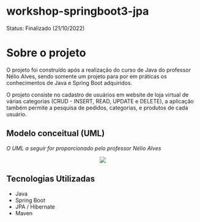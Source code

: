 # workshop-springboot3-jpa
Status: Finalizado (21/10/2022)

# Sobre o projeto
O projeto foi construído após a realização do curso de Java do professor Nélio Alves, sendo somente um projeto para por em práticas os conhecimentos de Java e Spring Boot adquiridos.

O projeto consiste no cadastro de usuários em website de loja virtual de várias categorias (CRUD - INSERT, READ, UPDATE e DELETE), a aplicação também permite a pesquisa de pedidos, categorias, e produtos de cada usuário. 

## Modelo conceitual (UML)
_O UML a seguir for proporcionado pelo professor Nélio Alves_

<div align="center">
  <img src="https://user-images.githubusercontent.com/86536889/197230807-95b95f07-d7c8-4303-b403-2d018ba6f837.png"/>
</div>

## Tecnologias Utilizadas 
- Java
- Spring Boot
- JPA / Hibernate
- Maven

